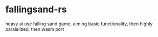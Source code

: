# fallingsand-rs
heavy ai use falling sand game. aiming basic functionality, then highly paralelized, then wasm port
